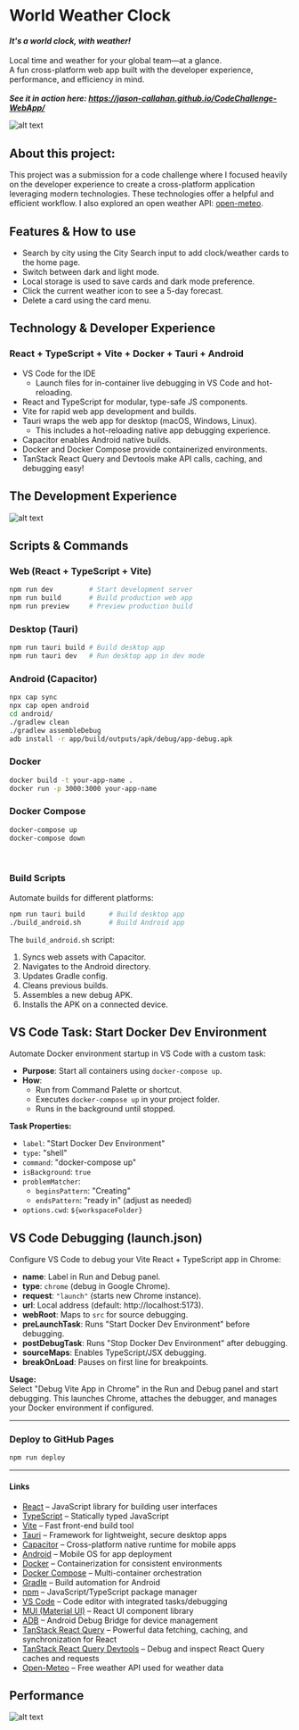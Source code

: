 # World Weather Clock  
#### _It's a world clock, with weather!_  
Local time and weather for your global team—at a glance.  
A fun cross-platform web app built with the developer experience, performance, and efficiency in mind.
<br/>  
_**See it in action here: https://jason-callahan.github.io/CodeChallenge-WebApp/**_

![alt text](image-1.png)

## About this project:
This project was a submission for a code challenge where I focused heavily on the developer experience to create a cross-platform application leveraging modern technologies. These technologies offer a helpful and efficient workflow. I also explored an open weather API: [open-meteo](https://open-meteo.com/en/docs).

## Features & How to use
- Search by city using the City Search input to add clock/weather cards to the home page.
- Switch between dark and light mode.
- Local storage is used to save cards and dark mode preference.
- Click the current weather icon to see a 5-day forecast.
- Delete a card using the card menu.

## Technology & Developer Experience

### React + TypeScript + Vite + Docker + Tauri + Android

- VS Code for the IDE
  - Launch files for in-container live debugging in VS Code and hot-reloading.
- React and TypeScript for modular, type-safe JS components.
- Vite for rapid web app development and builds.
- Tauri wraps the web app for desktop (macOS, Windows, Linux).
  - This includes a hot-reloading native app debugging experience.
- Capacitor enables Android native builds.
- Docker and Docker Compose provide containerized environments.
- TanStack React Query and Devtools make API calls, caching, and debugging easy!

## The Development Experience

![alt text](image-2.png)

## Scripts & Commands

### Web (React + TypeScript + Vite)
```bash
npm run dev         # Start development server
npm run build       # Build production web app
npm run preview     # Preview production build
```

### Desktop (Tauri)
```bash
npm run tauri build # Build desktop app
npm run tauri dev   # Run desktop app in dev mode
```

### Android (Capacitor)
```bash
npx cap sync
npx cap open android
cd android/
./gradlew clean
./gradlew assembleDebug
adb install -r app/build/outputs/apk/debug/app-debug.apk
```

### Docker
```bash
docker build -t your-app-name .
docker run -p 3000:3000 your-app-name
```

### Docker Compose
```bash
docker-compose up
docker-compose down
```
<br/>

### Build Scripts

Automate builds for different platforms:

```bash
npm run tauri build      # Build desktop app
./build_android.sh       # Build Android app
```

The `build_android.sh` script:

1. Syncs web assets with Capacitor.
2. Navigates to the Android directory.
3. Updates Gradle config.
4. Cleans previous builds.
5. Assembles a new debug APK.
6. Installs the APK on a connected device.

## VS Code Task: Start Docker Dev Environment

Automate Docker environment startup in VS Code with a custom task:

- **Purpose**: Start all containers using `docker-compose up`.
- **How**:
  - Run from Command Palette or shortcut.
  - Executes `docker-compose up` in your project folder.
  - Runs in the background until stopped.

**Task Properties:**
- `label`: "Start Docker Dev Environment"
- `type`: "shell"
- `command`: "docker-compose up"
- `isBackground`: `true`
- `problemMatcher`:
  - `beginsPattern`: "Creating"
  - `endsPattern`: "ready in" (adjust as needed)
- `options.cwd`: `${workspaceFolder}`

## VS Code Debugging (launch.json)

Configure VS Code to debug your Vite React + TypeScript app in Chrome:

- **name**: Label in Run and Debug panel.
- **type**: `chrome` (debug in Google Chrome).
- **request**: `"launch"` (starts new Chrome instance).
- **url**: Local address (default: http://localhost:5173).
- **webRoot**: Maps to `src` for source debugging.
- **preLaunchTask**: Runs "Start Docker Dev Environment" before debugging.
- **postDebugTask**: Runs "Stop Docker Dev Environment" after debugging.
- **sourceMaps**: Enables TypeScript/JSX debugging.
- **breakOnLoad**: Pauses on first line for breakpoints.

**Usage:**  
Select "Debug Vite App in Chrome" in the Run and Debug panel and start debugging. This launches Chrome, attaches the debugger, and manages your Docker environment if configured.

---

### Deploy to GitHub Pages
```bash
npm run deploy  
```

---

#### Links

- [React](https://react.dev/docs) – JavaScript library for building user interfaces
- [TypeScript](https://www.typescriptlang.org/docs/) – Statically typed JavaScript
- [Vite](https://vitejs.dev/guide/) – Fast front-end build tool
- [Tauri](https://tauri.app/v1/guides/) – Framework for lightweight, secure desktop apps
- [Capacitor](https://capacitorjs.com/docs) – Cross-platform native runtime for mobile apps
- [Android](https://developer.android.com/docs) – Mobile OS for app deployment
- [Docker](https://docs.docker.com/) – Containerization for consistent environments
- [Docker Compose](https://docs.docker.com/compose/) – Multi-container orchestration
- [Gradle](https://docs.gradle.org/current/userguide/userguide.html) – Build automation for Android
- [npm](https://docs.npmjs.com/) – JavaScript/TypeScript package manager
- [VS Code](https://code.visualstudio.com/docs) – Code editor with integrated tasks/debugging
- [MUI (Material UI)](https://mui.com/material-ui/getting-started/overview/) – React UI component library
- [ADB](https://developer.android.com/tools/adb) – Android Debug Bridge for device management
- [TanStack React Query](https://tanstack.com/query/latest) – Powerful data fetching, caching, and synchronization for React
- [TanStack React Query Devtools](https://tanstack.com/query/latest/docs/devtools) – Debug and inspect React Query caches and requests
- [Open-Meteo](https://open-meteo.com/en/docs) – Free weather API used for weather data

## Performance

![alt text](image.png)

